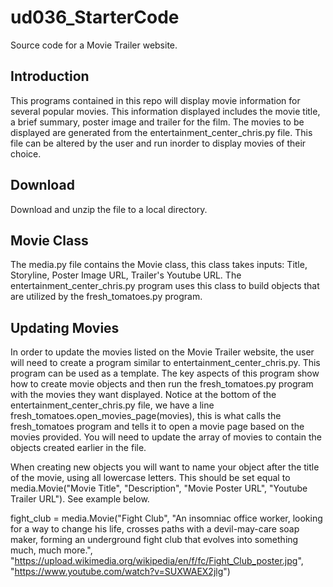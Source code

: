 # ud036_StarterCode
Source code for a Movie Trailer website.

## Introduction

This programs contained in this repo will display movie information for several popular movies. This information displayed includes the movie title, a brief summary, poster image and trailer for the film. The movies to be displayed are generated from the entertainment_center_chris.py file. This file can be altered by the user and run inorder to display movies of their choice. 

## Download 

Download and unzip the file to a local directory. 

## Movie Class

The media.py file contains the Movie class, this class takes inputs: Title, Storyline, Poster Image URL, Trailer's Youtube URL. The entertainment_center_chris.py program uses this class to build objects that are utilized by the fresh_tomatoes.py program. 

## Updating Movies

In order to update the movies listed on the Movie Trailer website, the user will need to create a program similar to entertainment_center_chris.py. This program can be used as a template. The key aspects of this program show how to create movie objects and then run the fresh_tomatoes.py program with the movies they want displayed. Notice at the bottom of the entertainment_center_chris.py file, we have a line fresh_tomatoes.open_movies_page(movies), this is what calls the fresh_tomatoes program and tells it to open a movie page based on the movies provided. You will need to update the array of movies to contain the objects created earlier in the file. 

When creating new objects you will want to name your object after the title of the movie, using all lowercase letters. This should be set equal to media.Movie("Movie Title", "Description", "Movie Poster URL", "Youtube Trailer URL"). See example below.  

fight_club = media.Movie("Fight Club",
                          "An insomniac office worker, looking for a way to change his life, crosses paths with a devil-may-care soap maker, forming an underground fight club that evolves into something much, much more.",
                          "https://upload.wikimedia.org/wikipedia/en/f/fc/Fight_Club_poster.jpg",
                          "https://www.youtube.com/watch?v=SUXWAEX2jlg")


